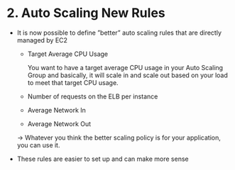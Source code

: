 # 2. Auto Scaling New Rules

- It is now possible to define ”better” auto scaling rules that are directly managed by EC2
    - Target Average CPU Usage

        You want to have a target average CPU usage in your Auto Scaling Group and basically, it will scale in and scale out based on your load to meet that target CPU usage.

    - Number of requests on the ELB per instance
    - Average Network In
    - Average Network Out

    → Whatever you think the better scaling policy is for your application, you can use it.

- These rules are easier to set up and can make more sense